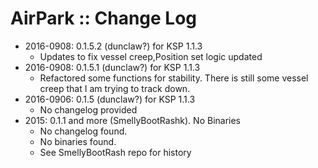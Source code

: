 # AirPark :: Change Log

* 2016-0908: 0.1.5.2 (dunclaw?) for KSP 1.1.3
	+ Updates to fix vessel creep,Position set logic updated
* 2016-0908: 0.1.5.1 (dunclaw?) for KSP 1.1.3
	+ Refactored some functions for stability. There is still some vessel creep that I am trying to track down.	
* 2016-0906: 0.1.5 (dunclaw?) for KSP 1.1.3	
	+ No changelog provided
* 2015: 0.1.1 and more (SmellyBootRashk). No Binaries
	+ No changelog found.
	+ No binaries found.
	+ See SmellyBootRash repo for history
